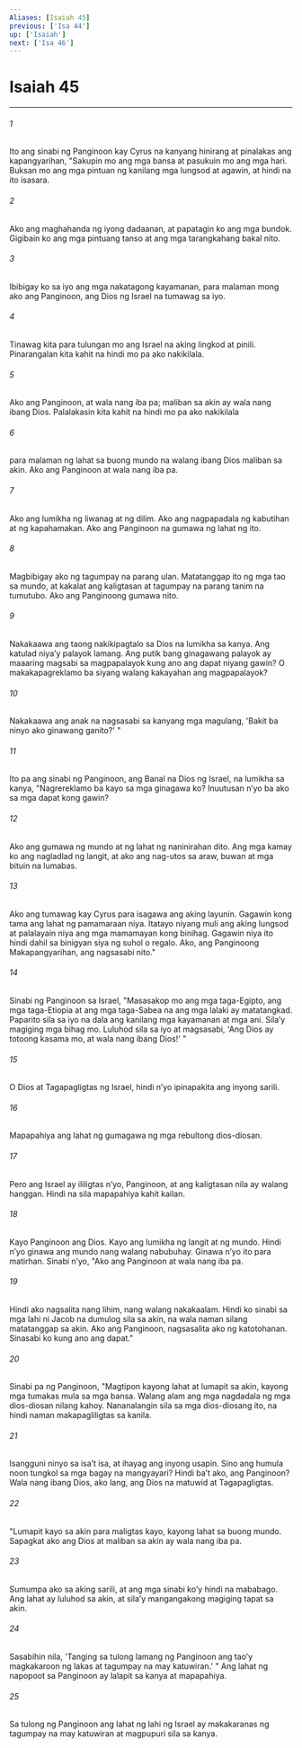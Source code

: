 ```yaml
---
Aliases: [Isaiah 45]
previous: ['Isa 44']
up: ['Isaiah']
next: ['Isa 46']
---
```

# Isaiah 45

***






















###### 1 










Ito ang sinabi ng Panginoon kay Cyrus na kanyang hinirang at pinalakas ang kapangyarihan, "Sakupin mo ang mga bansa at pasukuin mo ang mga hari. Buksan mo ang mga pintuan ng kanilang mga lungsod at agawin, at hindi na ito isasara. 





















###### 2 










Ako ang maghahanda ng iyong dadaanan, at papatagin ko ang mga bundok. Gigibain ko ang mga pintuang tanso at ang mga tarangkahang bakal nito. 





















###### 3 










Ibibigay ko sa iyo ang mga nakatagong kayamanan, para malaman mong ako ang Panginoon, ang Dios ng Israel na tumawag sa iyo. 





















###### 4 










Tinawag kita para tulungan mo ang Israel na aking lingkod at pinili. Pinarangalan kita kahit na hindi mo pa ako nakikilala. 





















###### 5 










Ako ang Panginoon, at wala nang iba pa; maliban sa akin ay wala nang ibang Dios. Palalakasin kita kahit na hindi mo pa ako nakikilala 





















###### 6 










para malaman ng lahat sa buong mundo na walang ibang Dios maliban sa akin. Ako ang Panginoon at wala nang iba pa. 





















###### 7 










Ako ang lumikha ng liwanag at ng dilim. Ako ang nagpapadala ng kabutihan at ng kapahamakan. Ako ang Panginoon na gumawa ng lahat ng ito. 





















###### 8 










Magbibigay ako ng tagumpay na parang ulan. Matatanggap ito ng mga tao sa mundo, at kakalat ang kaligtasan at tagumpay na parang tanim na tumutubo. Ako ang Panginoong gumawa nito. 





















###### 9 










Nakakaawa ang taong nakikipagtalo sa Dios na lumikha sa kanya. Ang katulad niyaʼy palayok lamang. Ang putik bang ginagawang palayok ay maaaring magsabi sa magpapalayok kung ano ang dapat niyang gawin? O makakapagreklamo ba siyang walang kakayahan ang magpapalayok? 





















###### 10 










Nakakaawa ang anak na nagsasabi sa kanyang mga magulang, 'Bakit ba ninyo ako ginawang ganito?' " 





















###### 11 










Ito pa ang sinabi ng Panginoon, ang Banal na Dios ng Israel, na lumikha sa kanya, "Nagrereklamo ba kayo sa mga ginagawa ko? Inuutusan nʼyo ba ako sa mga dapat kong gawin? 





















###### 12 










Ako ang gumawa ng mundo at ng lahat ng naninirahan dito. Ang mga kamay ko ang nagladlad ng langit, at ako ang nag-utos sa araw, buwan at mga bituin na lumabas. 





















###### 13 










Ako ang tumawag kay Cyrus para isagawa ang aking layunin. Gagawin kong tama ang lahat ng pamamaraan niya. Itatayo niyang muli ang aking lungsod at palalayain niya ang mga mamamayan kong binihag. Gagawin niya ito hindi dahil sa binigyan siya ng suhol o regalo. Ako, ang Panginoong Makapangyarihan, ang nagsasabi nito." 





















###### 14 










Sinabi ng Panginoon sa Israel, "Masasakop mo ang mga taga-Egipto, ang mga taga-Etiopia at ang mga taga-Sabea na ang mga lalaki ay matatangkad. Paparito sila sa iyo na dala ang kanilang mga kayamanan at mga ani. Silaʼy magiging mga bihag mo. Luluhod sila sa iyo at magsasabi, 'Ang Dios ay totoong kasama mo, at wala nang ibang Dios!' " 





















###### 15 










O Dios at Tagapagligtas ng Israel, hindi nʼyo ipinapakita ang inyong sarili. 





















###### 16 










Mapapahiya ang lahat ng gumagawa ng mga rebultong dios-diosan. 





















###### 17 










Pero ang Israel ay ililigtas nʼyo, Panginoon, at ang kaligtasan nila ay walang hanggan. Hindi na sila mapapahiya kahit kailan. 





















###### 18 










Kayo Panginoon ang Dios. Kayo ang lumikha ng langit at ng mundo. Hindi nʼyo ginawa ang mundo nang walang nabubuhay. Ginawa nʼyo ito para matirhan. Sinabi nʼyo, "Ako ang Panginoon at wala nang iba pa. 





















###### 19 










Hindi ako nagsalita nang lihim, nang walang nakakaalam. Hindi ko sinabi sa mga lahi ni Jacob na dumulog sila sa akin, na wala naman silang matatanggap sa akin. Ako ang Panginoon, nagsasalita ako ng katotohanan. Sinasabi ko kung ano ang dapat." 





















###### 20 










Sinabi pa ng Panginoon, "Magtipon kayong lahat at lumapit sa akin, kayong mga tumakas mula sa mga bansa. Walang alam ang mga nagdadala ng mga dios-diosan nilang kahoy. Nananalangin sila sa mga dios-diosang ito, na hindi naman makapagliligtas sa kanila. 





















###### 21 










Isangguni ninyo sa isaʼt isa, at ihayag ang inyong usapin. Sino ang humula noon tungkol sa mga bagay na mangyayari? Hindi baʼt ako, ang Panginoon? Wala nang ibang Dios, ako lang, ang Dios na matuwid at Tagapagligtas. 





















###### 22 










"Lumapit kayo sa akin para maligtas kayo, kayong lahat sa buong mundo. Sapagkat ako ang Dios at maliban sa akin ay wala nang iba pa. 





















###### 23 










Sumumpa ako sa aking sarili, at ang mga sinabi koʼy hindi na mababago. Ang lahat ay luluhod sa akin, at silaʼy mangangakong magiging tapat sa akin. 





















###### 24 










Sasabihin nila, 'Tanging sa tulong lamang ng Panginoon ang taoʼy magkakaroon ng lakas at tagumpay na may katuwiran.' " Ang lahat ng napopoot sa Panginoon ay lalapit sa kanya at mapapahiya. 





















###### 25 










Sa tulong ng Panginoon ang lahat ng lahi ng Israel ay makakaranas ng tagumpay na may katuwiran at magpupuri sila sa kanya.
